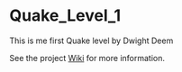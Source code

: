 # Quake_Level_1
This is me first Quake level by Dwight Deem

See the project [Wiki](https://github.com/379146/Quake_Level_1/wiki) for more information.
